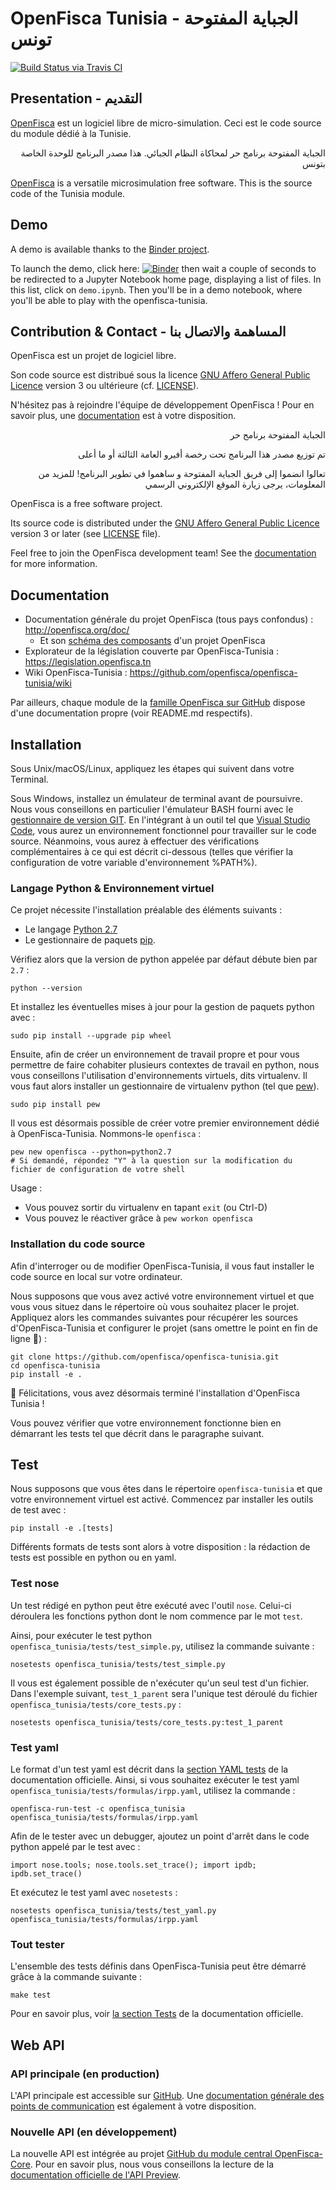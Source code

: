# OpenFisca Tunisia - الجباية المفتوحة  تونس

[![Build Status via Travis CI](https://travis-ci.org/openfisca/openfisca-tunisia.svg?branch=master)](https://travis-ci.org/openfisca/openfisca-tunisia)

## Presentation - التقديم

[OpenFisca](http://openfisca.org) est un logiciel libre de micro-simulation.
Ceci est le code source du module dédié à la Tunisie.

<p align='right'>الجباية المفتوحة برنامج حر لمحاكاة النظام الجبائي.
 هذا مصدر البرنامج للوحدة الخاصة بتونس</p>

[OpenFisca](http://openfisca.org) is a versatile microsimulation free software.
This is the source code of the Tunisia module.

## Demo

A demo is available thanks to the [Binder project](https://mybinder.org/).

To launch the demo, click here: [![Binder](https://mybinder.org/badge.svg)](https://mybinder.org/v2/gh/openfisca/openfisca-tunisia/binder) then wait a couple of seconds to be redirected to a Jupyter Notebook home page, displaying a list of files. In this list, click on `demo.ipynb`. Then you'll be in a demo notebook, where you'll be able to play with the openfisca-tunisia.


## Contribution & Contact - المساهمة والاتصال بنا

OpenFisca est un projet de logiciel libre.

Son code source est distribué sous la licence [GNU Affero General Public Licence](http://www.gnu.org/licenses/agpl.html)
version 3 ou ultérieure (cf. [LICENSE](https://github.com/openfisca/openfisca-tunisia/blob/master/LICENSE)).

N'hésitez pas à rejoindre l'équipe de développement OpenFisca !
Pour en savoir plus, une [documentation](http://openfisca.org/doc/contribute/index.html) est à votre disposition.


<p align='right'> الجباية المفتوحة برنامج حر</p>

<p align='right'> تم توزيع مصدر هذا البرنامج تحت رخصة أفيرو العامة الثالثة أو ما أعلى</p>

<p align='right'>تعالوا انضموا إلى فريق الجباية المفتوحة و ساهموا في تطوير البرنامج! للمزيد من المعلومات، يرجى زيارة الموقع الإلكتروني الرسمي</p>


OpenFisca is a free software project.

Its source code is distributed under the [GNU Affero General Public Licence](http://www.gnu.org/licenses/agpl.html)
version 3 or later (see [LICENSE](https://github.com/openfisca/openfisca-tunisia/blob/master/LICENSE) file).

Feel free to join the OpenFisca development team!
See the [documentation](http://openfisca.org/doc/contribute/index.html) for more information.

## Documentation

* Documentation générale du projet OpenFisca (tous pays confondus) : http://openfisca.org/doc/
  - Et son [schéma des composants](http://openfisca.org/doc/#project-components) d'un projet OpenFisca
* Explorateur de la législation couverte par OpenFisca-Tunisia : https://legislation.openfisca.tn
* Wiki OpenFisca-Tunisia : https://github.com/openfisca/openfisca-tunisia/wiki

Par ailleurs, chaque module de la [famille OpenFisca sur GitHub](https://github.com/openfisca) dispose d'une documentation propre (voir README.md respectifs).

## Installation

Sous Unix/macOS/Linux, appliquez les étapes qui suivent dans votre Terminal.

Sous Windows, installez un émulateur de terminal avant de poursuivre.
Nous vous conseillons en particulier l'émulateur BASH fourni avec le [gestionnaire de version GIT](https://git-for-windows.github.io).
En l'intégrant à un outil tel que [Visual Studio Code](https://code.visualstudio.com), vous aurez un environnement fonctionnel pour travailler sur le code source.
Néanmoins, vous aurez à effectuer des vérifications complémentaires à ce qui est décrit ci-dessous (telles que vérifier la configuration de votre variable d'environnement %PATH%).

### Langage Python & Environnement virtuel

Ce projet nécessite l'installation préalable des éléments suivants :
* Le langage [Python 2.7](https://www.python.org/downloads/)
* Le gestionnaire de paquets [pip](https://pip.pypa.io/en/stable/installing/).

Vérifiez alors que la version de python appelée par défaut débute bien par `2.7` :

```
python --version
```

Et installez les éventuelles mises à jour pour la gestion de paquets python avec :

```
sudo pip install --upgrade pip wheel
```

Ensuite, afin de créer un environnement de travail propre et pour vous permettre de faire cohabiter plusieurs contextes de travail en python,
nous vous conseillons l'utilisation d'environnements virtuels, dits virtualenv.
Il vous faut alors installer un gestionnaire de virtualenv python (tel que [pew](https://github.com/berdario/pew)).

```
sudo pip install pew
```

Il vous est désormais possible de créer votre premier environnement dédié à OpenFisca-Tunisia. Nommons-le `openfisca` :

```
pew new openfisca --python=python2.7
# Si demandé, répondez "Y" à la question sur la modification du fichier de configuration de votre shell
```

Usage :
* Vous pouvez sortir du virtualenv en tapant `exit` (ou Ctrl-D)
* Vous pouvez le réactiver grâce à `pew workon openfisca`

### Installation du code source

Afin d'interroger ou de modifier OpenFisca-Tunisia, il vous faut installer le code source en local sur votre ordinateur.

Nous supposons que vous avez activé votre environnement virtuel et que vous vous situez dans le répertoire où vous souhaitez placer le projet.
Appliquez alors les commandes suivantes pour récupérer les sources d'OpenFisca-Tunisia et configurer le projet (sans omettre le point en fin de ligne :slightly_smiling_face:) :

```
git clone https://github.com/openfisca/openfisca-tunisia.git
cd openfisca-tunisia
pip install -e .
```

:tada: Félicitations, vous avez désormais terminé l'installation d'OpenFisca Tunisia !

Vous pouvez vérifier que votre environnement fonctionne bien en démarrant les tests tel que décrit dans le paragraphe suivant.

## Test

Nous supposons que vous êtes dans le répertoire `openfisca-tunisia` et que votre environnement virtuel est activé.
Commencez par installer les outils de test avec :

```
pip install -e .[tests]
```

Différents formats de tests sont alors à votre disposition : la rédaction de tests est possible en python ou en yaml.

### Test nose

Un test rédigé en python peut être exécuté avec l'outil `nose`.
Celui-ci déroulera les fonctions python dont le nom commence par le mot `test`.

Ainsi, pour exécuter le test python `openfisca_tunisia/tests/test_simple.py`, utilisez la commande suivante :

```
nosetests openfisca_tunisia/tests/test_simple.py
```

Il vous est également possible de n'exécuter qu'un seul test d'un fichier. Dans l'exemple suivant, `test_1_parent` sera l'unique test déroulé du fichier `openfisca_tunisia/tests/core_tests.py` :

```
nosetests openfisca_tunisia/tests/core_tests.py:test_1_parent
```

### Test yaml

Le format d'un test yaml est décrit dans la [section YAML tests](http://openfisca.org/doc/coding-the-legislation/writing_yaml_tests.html) de la documentation officielle.
Ainsi, si vous souhaitez exécuter le test yaml `openfisca_tunisia/tests/formulas/irpp.yaml`, utilisez la commande :

```
openfisca-run-test -c openfisca_tunisia openfisca_tunisia/tests/formulas/irpp.yaml
```

Afin de le tester avec un debugger, ajoutez un point d'arrêt dans le code python appelé par le test avec :
```
import nose.tools; nose.tools.set_trace(); import ipdb; ipdb.set_trace()
```

Et exécutez le test yaml avec `nosetests` :
```
nosetests openfisca_tunisia/tests/test_yaml.py openfisca_tunisia/tests/formulas/irpp.yaml
```

### Tout tester

L'ensemble des tests définis dans OpenFisca-Tunisia peut être démarré grâce à la commande suivante :

```
make test
```

Pour en savoir plus, voir [la section Tests](http://openfisca.org/doc/contribute/tests.html) de la documentation officielle.

## Web API

### API principale (en production)

L'API principale est accessible sur [GitHub](https://github.com/openfisca/openfisca-web-api).
Une [documentation générale des points de communication](http://openfisca.org/doc/openfisca-web-api/endpoints.html) est également à votre disposition.

### Nouvelle API (en développement)

La nouvelle API est intégrée au projet [GitHub du module central OpenFisca-Core](https://github.com/openfisca/openfisca-core).
Pour en savoir plus, nous vous conseillons la lecture de la [documentation officielle de l'API Preview](http://openfisca.org/doc/openfisca-web-api/preview-api.html).
